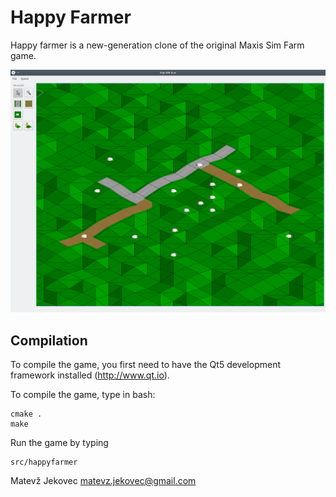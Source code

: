 Happy Farmer
============

Happy farmer is a new-generation clone of the original Maxis Sim Farm game.

![screenshot](doc/screenshot_02a12859.png)

Compilation
-----------

To compile the game, you first need to have the Qt5 development framework
installed (http://www.qt.io).

To compile the game, type in bash:
```
cmake .
make
```

Run the game by typing
```
src/happyfarmer
```

Matevž Jekovec
matevz.jekovec@gmail.com
